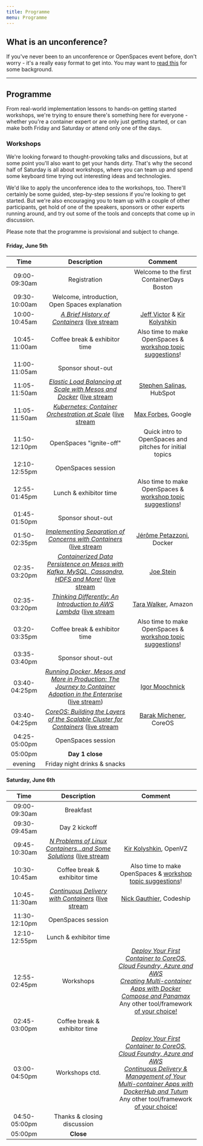 ```yaml
---
title: Programme
menu: Programme
---
```


## What is an unconference?

If you've never been to an unconference or OpenSpaces event before, don't worry - it's a really easy format to get into. You may want to [read this](http://en.wikipedia.org/wiki/Unconference) for some background.

----

## Programme

From real-world implementation lessons to hands-on getting started workshops, we're trying to ensure there's something here for everyone - whether you're a container expert or are only just getting started, or can make both Friday and Saturday or attend only one of the days.

### <a name="workshops"></a>Workshops

We're looking forward to thought-provoking talks and discussions, but at some point you'll also want to get your hands dirty. That's why the second half of Saturday is all about workshops, where you can team up and spend some keyboard time trying out interesting ideas and technologies.

We'd like to apply the unconference idea to the workshops, too. There'll certainly be some guided, step-by-step sessions if you're looking to get started. But we're also encouraging you to team up with a couple of other participants, get hold of one of the speakers, sponsors or other experts running around, and try out some of the tools and concepts that come up in discussion.

Please note that the programme is provisional and subject to change.

#### Friday, June 5th

| Time    | Description          | Comment |
|:-----------:|:-------------:|:-----------:|
| 09:00-09:30am | Registration | Welcome to the first ContainerDays Boston |
| 09:30-10:00am | Welcome, introduction, Open Spaces explanation | |
| 10:00-10:45am | _[A Brief History of Containers](/programme#briefhist)_ ([live stream](https://www.youtube.com/watch?v=SL8vXFOCx-c) | [Jeff Victor](../#speakers) & [Kir Kolyshkin](../#speakers) |
| 10:45-11:00am | Coffee break & exhibitor time | Also time to make OpenSpaces & [workshop topic suggestions](../#workshops)! |
| 11:00-11:05am | Sponsor shout-out | |
| 11:05-11:50am | _[Elastic Load Balancing at Scale with Mesos and Docker](/programme#elbatscale)_ ([live stream](https://www.youtube.com/watch?v=SL8vXFOCx-c) | [Stephen Salinas](../#speakers), HubSpot |
| 11:05-11:50am | _[Kubernetes: Container Orchestration at Scale](/programme#kubern)_ ([live stream](https://www.youtube.com/watch?v=fwOynzVwkG4) | [Max Forbes](../#speakers), Google |
| 11:50-12:10pm | OpenSpaces "ignite-off" | Quick intro to OpenSpaces and pitches for initial topics |
| 12:10-12:55pm | OpenSpaces session | |
| 12:55-01:45pm | Lunch & exhibitor time | Also time to make OpenSpaces & [workshop topic suggestions](../#workshops)! |
| 01:45-01:50pm | Sponsor shout-out | |
| 01:50-02:35pm | _[Implementing Separation of Concerns with Containers](/programme#sepconcerns)_ ([live stream](https://www.youtube.com/watch?v=SL8vXFOCx-c) | [J&eacute;r&ocirc;me Petazzoni](../#speakers), Docker |
| 02:35-03:20pm | _[Containerized Data Persistence on Mesos with Kafka, MySQL, Cassandra, HDFS and More!](/programme#persist)_ ([live stream](https://www.youtube.com/watch?v=SL8vXFOCx-c) | [Joe Stein](../#speakers) |
| 02:35-03:20pm | _[Thinking Differently: An Introduction to AWS Lambda](/programme#lambda)_ ([live stream](https://www.youtube.com/watch?v=fwOynzVwkG4) | [Tara Walker](../#speakers), Amazon |
| 03:20-03:35pm | Coffee break & exhibitor time | Also time to make OpenSpaces & [workshop topic suggestions](../#workshops)! |
| 03:35-03:40pm | Sponsor shout-out | |
| 03:40-04:25pm | _[Running Docker, Mesos and More in Production: The Journey to Container Adoption in the Enterprise](/programme#journey)_ ([live stream](https://www.youtube.com/watch?v=SL8vXFOCx-c)) | [Igor Moochnick](../#speakers) |
| 03:40-04:25pm | _[CoreOS: Building the Layers of the Scalable Cluster for Containers](/programme#layers)_ ([live stream](https://www.youtube.com/watch?v=fwOynzVwkG4) | [Barak Michener](../#speakers), CoreOS |
| 04:25-05:00pm | OpenSpaces session | |
| 05:00pm | **Day 1 close** | |
| evening | Friday night drinks & snacks | |

#### Saturday, June 6th

| Time    | Description          | Comment |
|:-----------:|:-------------:|:-----------:|
| 09:00-09:30am | Breakfast | |
| 09:30-09:45am | Day 2 kickoff | |
| 09:45-10:30am | _[N Problems of Linux Containers...and Some Solutions](/programme#nproblems)_ ([live stream](https://www.youtube.com/watch?v=SL8vXFOCx-c) | [Kir Kolyshkin](../#speakers), OpenVZ |
| 10:30-10:45am | Coffee break & exhibitor time | Also time to make OpenSpaces & [workshop topic suggestions](../#workshops)! |
| 10:45-11:30am | _[Continuous Delivery with Containers](/programme#cdwithcontainers)_ ([live stream](https://www.youtube.com/watch?v=SL8vXFOCx-c) | [Nick Gauthier](../#speakers), Codeship |
| 11:30-12:10pm | OpenSpaces session | |
| 12:10-12:55pm | Lunch & exhibitor time | |
| 12:55-02:45pm | Workshops | _[Deploy Your First Container to CoreOS, Cloud Foundry, Azure and AWS](/programme#firstc)_<br/>_[Creating Multi-container Apps with Docker Compose and Panamax](/programme#dcpana)_<br/>Any other tool/framework [of your choice!](../#workshops) |
| 02:45-03:00pm | Coffee break & exhibitor time | |
| 03:00-04:50pm | Workshops ctd. | _[Deploy Your First Container to CoreOS, Cloud Foundry, Azure and AWS](/programme#firstc)_<br/>_[Continuous Delivery & Management of Your Multi-container Apps with DockerHub and Tutum](/programme#tutum)_<br/>Any other tool/framework [of your choice!](../#workshops) |
| 04:50-05:00pm | Thanks & closing discussion | |
| 05:00pm | **Close** | |
